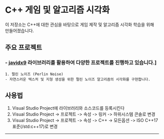 # C++ 게임 및 알고리즘 시각화

이 저장소는 C++에 대한 관심을 바탕으로 게임 제작 및 알고리즘 시각화 학습을 위해 만들어졌습니다.

## 주요 프로젝트
### - [javidx9](https://github.com/javidx9) 라이브러리를 활용하여 다양한 프로젝트를 진행하고 있습니다.]

    1. 펄린 노이즈 (Perlin Noise)
    - 자연스러운 텍스처 및 지형 생성을 위한 펄린 노이즈 알고리즘의 시각화를 구현합니다.

## 사용법
1. Visual Studio Project에 라이브러리와 소스코드를 등록시킨다
2. Visual Studio Project -> 프로젝트 -> 속성 -> 링커 -> 하위시스템 콘솔로 변경
3. Visual Studio Project -> 프로젝트 -> 속성 -> C++ -> 모든옵션 -> ISO C++17 표준(/std:c++17)로 변경 

---
